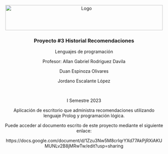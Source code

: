 <!-- PROJECT LOGO -->
<br />
<div align="center">
  <a href="https://github.com/othneildrew/Best-README-Template">
    <img src="https://upload.wikimedia.org/wikipedia/commons/thumb/c/c8/Firma_TEC.svg/1200px-Firma_TEC.svg.png" alt="Logo" width="500" height="80">
  </a>

  <h3 align="center">Proyecto #3 Historial Recomendaciones</h3>

  <p align="center">
    Lenguajes de programación
  </p>
  <p align="center">
    Profesor: Allan Gabriel Rodriguez Davila
  </p>

  <p align="center">
    Duan Espinoza Olivares
  </p>
  <p align="center">
    Jordano Escalante López
  </p> 
  <br /> 
  <p align="center">
    I Semestre 2023
  </p> 
  <p align="center">
    Aplicación de escritorio que administra recomendaciones utilizando lenguaje Prolog y programación lógica.
  </p> 
  <p align="center">
  <p align="center">
    Puede acceder al documento escrito de este proyecto mediante el siguiente enlace:
  </p>
  <p align="center">
    https://docs.google.com/document/d/1Zzu3Nw5M8crIqrYXd77AkPjRXiAKUMUNLv2B8jMRwTw/edit?usp=sharing
  </p>
  <p align="center">
</div>
